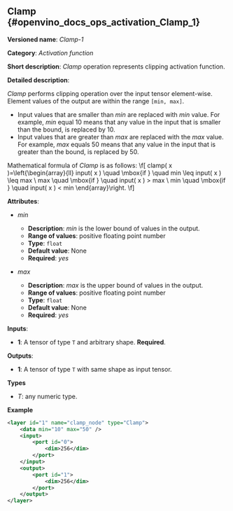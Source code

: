 ## Clamp<a name="Clamp"></a> {#openvino_docs_ops_activation_Clamp_1}

**Versioned name**: *Clamp-1*

**Category**: *Activation function*

**Short description**: *Clamp* operation represents clipping activation function.

**Detailed description**:

*Clamp* performs clipping operation over the input tensor element-wise. Element values of the output are within the range `[min, max]`.
* Input values that are smaller than *min* are replaced with *min* value. For example, *min* equal 10 means that any value in the input that is smaller than the bound, is replaced by 10.
* Input values that are greater than *max* are replaced with the *max* value. For example, *max* equals 50 means that any value in the input that is greater than the bound, is replaced by 50.

Mathematical formula of *Clamp* is as follows:
\f[
clamp( x )=\left\{\begin{array}{ll}
    input( x ) \quad \mbox{if } \quad min \leq input( x ) \leq max \\
    max \quad \mbox{if } \quad input( x ) > max \\
    min \quad \mbox{if } \quad input( x ) < min
\end{array}\right.
\f]

**Attributes**:

* *min*

  * **Description**: *min* is the lower bound of values in the output.
  * **Range of values**: positive floating point number
  * **Type**: `float`
  * **Default value**: None
  * **Required**: *yes*

* *max*

  * **Description**: *max* is the upper bound of values in the output.
  * **Range of values**: positive floating point number
  * **Type**: `float`
  * **Default value**: None
  * **Required**: *yes*

**Inputs**:

*   **1**: A tensor of type `T` and arbitrary shape. **Required**.

**Outputs**:

*   **1**: A tensor of type `T` with same shape as input tensor.

**Types**

* *T*: any numeric type.

**Example**

```xml
<layer id="1" name="clamp_node" type="Clamp">
    <data min="10" max="50" />
    <input>
        <port id="0">
            <dim>256</dim>
        </port>
    </input>
    <output>
        <port id="1">
            <dim>256</dim>
        </port>
    </output>
</layer>
```
